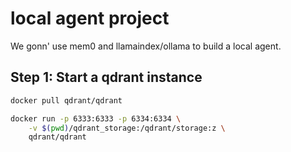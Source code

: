 # local agent project

We gonn' use mem0 and llamaindex/ollama to build a local agent.

## Step 1: Start a qdrant instance

```bash
docker pull qdrant/qdrant
```

```bash
docker run -p 6333:6333 -p 6334:6334 \
    -v $(pwd)/qdrant_storage:/qdrant/storage:z \
    qdrant/qdrant
```
